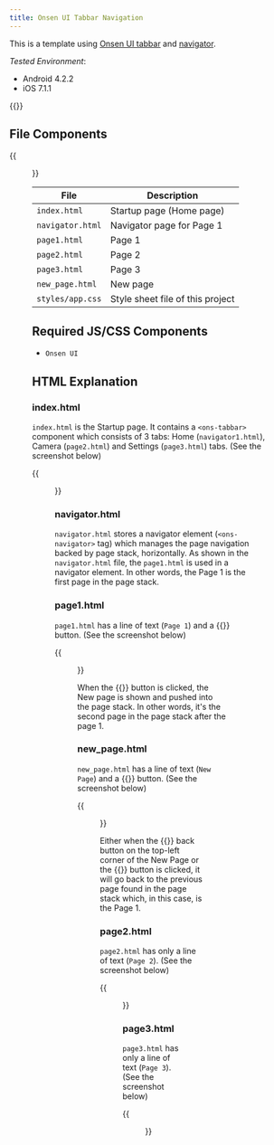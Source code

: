 ```yaml
---
title: Onsen UI Tabbar Navigation
---
```


This is a template using [Onsen UI tabbar](https://onsen.io/v2/api/js/ons-tabbar.html) and
[navigator](https://onsen.io/v2/api/js/ons-navigator.html).

*Tested Environment*: 

- Android 4.2.2
- iOS 7.1.1

{{<iframeApp src="https://monaca.github.io/project-templates/9-ons-tab-nav/www/index.html">}}

## File Components                                           

{{<figure src="/images/sampleapp/onsen_ui_tabbar_navigator/tabbar_1.png">}}                           

| File | Description |
|------|-------------|
| `index.html` | Startup page (Home page) |
|  `navigator.html`  | Navigator page for Page 1 |
|  `page1.html`      | Page 1 |
|  `page2.html`      | Page 2 |
|  `page3.html`      | Page 3 |
|  `new_page.html`   | New page |
|  `styles/app.css`  | Style sheet file of this project |

## Required JS/CSS Components

- `Onsen UI`                                       
                                                   
## HTML Explanation                                 

### index.html                                       

`index.html` is the Startup page. It contains a `<ons-tabbar>` component
which consists of 3 tabs: Home (`navigator1.html`), Camera (`page2.html`)
and Settings (`page3.html`) tabs. (See the screenshot below)

{{<figure src="/images/sampleapp/onsen_ui_tabbar_navigator/tabbar_6.png" width="300">}}    

### navigator.html

`navigator.html` stores a navigator element (`<ons-navigator>` tag) which
manages the page navigation backed by page stack, horizontally. As shown
in the `navigator.html` file, the `page1.html` is used in a navigator
element. In other words, the Page 1 is the first page in the page stack.

### page1.html

`page1.html` has a line of text (`Page 1`) and a {{<guilabel name="Push New Page">}} button.
(See the screenshot below)

{{<figure src="/images/sampleapp/onsen_ui_tabbar_navigator/tabbar_2.png" width="300">}} 

When the {{<guilabel name="Push New Page">}} button is clicked, the New page is shown and
pushed into the page stack. In other words, it's the second page in the page stack after the page 1.

### new_page.html

`new_page.html` has a line of text (`New Page`) and a {{<guilabel name="Pop Page">}} button.
(See the screenshot below)

{{<figure src="/images/sampleapp/onsen_ui_tabbar_navigator/tabbar_5.png" width="300">}} 

Either when the {{<guilabel name="Home">}} back button on the top-left corner of the New Page
or the {{<guilabel name="Pop Page">}} button is clicked, it will go back to the previous page
found in the page stack which, in this case, is the Page 1.

### page2.html

`page2.html` has only a line of text (`Page 2`). (See the screenshot below)

{{<figure src="/images/sampleapp/onsen_ui_tabbar_navigator/tabbar_3.png" width="300">}} 

### page3.html

`page3.html` has only a line of text (`Page 3`). (See the screenshot below)

{{<figure src="/images/sampleapp/onsen_ui_tabbar_navigator/tabbar_4.png" width="300">}} 

